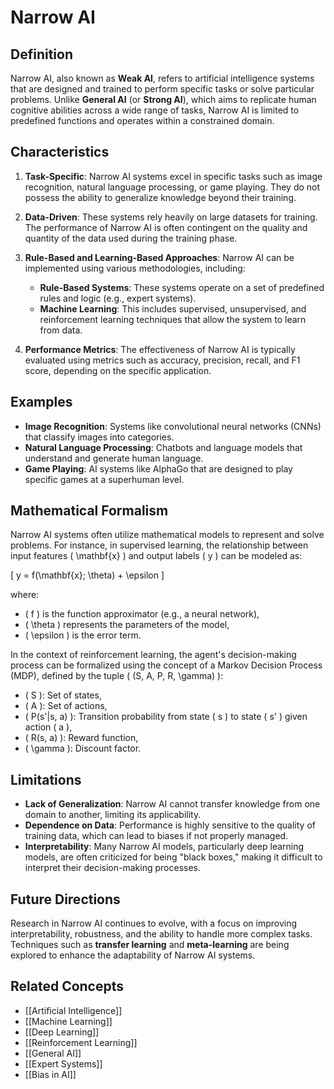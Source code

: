 
# Narrow AI

## Definition
Narrow AI, also known as **Weak AI**, refers to artificial intelligence systems that are designed and trained to perform specific tasks or solve particular problems. Unlike **General AI** (or **Strong AI**), which aims to replicate human cognitive abilities across a wide range of tasks, Narrow AI is limited to predefined functions and operates within a constrained domain.

## Characteristics
1. **Task-Specific**: Narrow AI systems excel in specific tasks such as image recognition, natural language processing, or game playing. They do not possess the ability to generalize knowledge beyond their training.
   
2. **Data-Driven**: These systems rely heavily on large datasets for training. The performance of Narrow AI is often contingent on the quality and quantity of the data used during the training phase.

3. **Rule-Based and Learning-Based Approaches**: Narrow AI can be implemented using various methodologies, including:
   - **Rule-Based Systems**: These systems operate on a set of predefined rules and logic (e.g., expert systems).
   - **Machine Learning**: This includes supervised, unsupervised, and reinforcement learning techniques that allow the system to learn from data.

4. **Performance Metrics**: The effectiveness of Narrow AI is typically evaluated using metrics such as accuracy, precision, recall, and F1 score, depending on the specific application.

## Examples
- **Image Recognition**: Systems like convolutional neural networks (CNNs) that classify images into categories.
- **Natural Language Processing**: Chatbots and language models that understand and generate human language.
- **Game Playing**: AI systems like AlphaGo that are designed to play specific games at a superhuman level.

## Mathematical Formalism
Narrow AI systems often utilize mathematical models to represent and solve problems. For instance, in supervised learning, the relationship between input features \( \mathbf{x} \) and output labels \( y \) can be modeled as:

\[
y = f(\mathbf{x}; \theta) + \epsilon
\]

where:
- \( f \) is the function approximator (e.g., a neural network),
- \( \theta \) represents the parameters of the model,
- \( \epsilon \) is the error term.

In the context of reinforcement learning, the agent's decision-making process can be formalized using the concept of a Markov Decision Process (MDP), defined by the tuple \( (S, A, P, R, \gamma) \):
- \( S \): Set of states,
- \( A \): Set of actions,
- \( P(s'|s, a) \): Transition probability from state \( s \) to state \( s' \) given action \( a \),
- \( R(s, a) \): Reward function,
- \( \gamma \): Discount factor.

## Limitations
- **Lack of Generalization**: Narrow AI cannot transfer knowledge from one domain to another, limiting its applicability.
- **Dependence on Data**: Performance is highly sensitive to the quality of training data, which can lead to biases if not properly managed.
- **Interpretability**: Many Narrow AI models, particularly deep learning models, are often criticized for being "black boxes," making it difficult to interpret their decision-making processes.

## Future Directions
Research in Narrow AI continues to evolve, with a focus on improving interpretability, robustness, and the ability to handle more complex tasks. Techniques such as **transfer learning** and **meta-learning** are being explored to enhance the adaptability of Narrow AI systems.

## Related Concepts
- [[Artificial Intelligence]]
- [[Machine Learning]]
- [[Deep Learning]]
- [[Reinforcement Learning]]
- [[General AI]]
- [[Expert Systems]]
- [[Bias in AI]]
